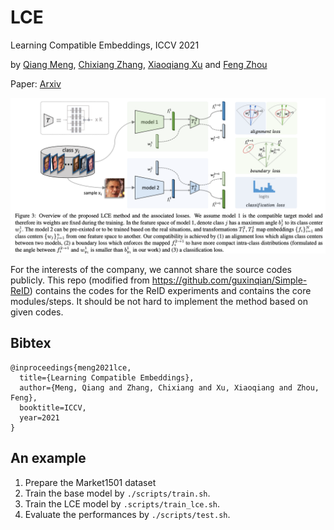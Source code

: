 # LCE
Learning Compatible Embeddings, ICCV 2021

by [Qiang Meng](https://github.com/IrvingMeng), [Chixiang Zhang](https://github.com/universebh), [Xiaoqiang Xu](https://github.com/APlayBoy/) and [Feng Zhou](http://www.f-zhou.com/)

Paper: [Arxiv](https://arxiv.org/abs/2108.01958)

![LCE](lce.png)

For the interests of the company, we cannot share the source codes publicly.
This repo (modified from https://github.com/guxinqian/Simple-ReID) contains the codes for the ReID experiments and contains the core modules/steps.
It should be not hard to implement the method based on given codes. 


## Bibtex
```
@inproceedings{meng2021lce,
  title={Learning Compatible Embeddings},
  author={Meng, Qiang and Zhang, Chixiang and Xu, Xiaoqiang and Zhou, Feng},
  booktitle=ICCV,
  year=2021
}
```

## An example

1. Prepare the Market1501 dataset
2. Train the base model by `./scripts/train.sh`.
3. Train the LCE model by `.scripts/train_lce.sh`.
4. Evaluate the performances by `./scripts/test.sh`.

